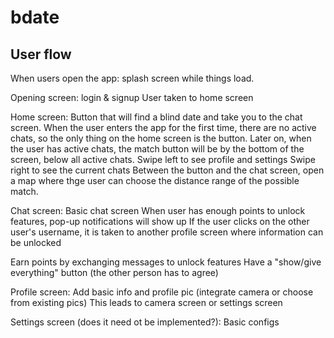 # bdate

## User flow

When users open the app: splash screen while things load.

Opening screen: login & signup 
User taken to home screen

Home screen:
Button that will find a blind date and take you to the chat screen. When the user enters the app for the first time, there are no active chats, so the only thing on the home screen is the button. Later on, when the user has active chats, the match button will be by the bottom of the screen, below all active chats.
Swipe left to see profile and settings
Swipe right to see the current chats
Between the button and the chat screen, open a map where thge user can choose the distance range of the possible match.

Chat screen:
Basic chat screen
When user has enough points to unlock features, pop-up notifications will show up
If the user clicks on the other user's username, it is taken to another profile screen where information can be unlocked

Earn points by exchanging messages to unlock features
Have a "show/give everything" button (the other person has to agree)

Profile screen:
Add basic info and profile pic (integrate camera or choose from existing pics)
This leads to camera screen or settings screen

Settings screen (does it need ot be implemented?):
Basic configs
